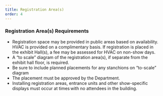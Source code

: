 ```yaml
---
title: Registration Area(s)
order: 4
---
```


### Registration Area(s) Requirements

- Registration space may be provided in public areas based on availability. HVAC is provided on a complimentary basis. If registration is placed in the exhibit Hall(s), a fee may be assessed for HVAC on non-show days.
- A “to scale” diagram of the registration area(s), if separate from the exhibit hall floor, is required.
- Be sure to include planned placements for any stanchions on “to-scale” diagram
- The placement must be approved by the Department.
- Installing registration areas, entrance units and other show-specific displays must occur at times with no attendees in the building.
